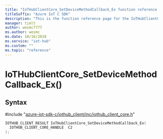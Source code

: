 ```yaml
---                             
title: "IoTHubClientCore_SetDeviceMethodCallback_Ex function reference | Microsoft Docs" 
titleSuffix: "Azure IoT C SDK"            
description: "This is the function reference page for the IoTHubClientCore_SetDeviceMethodCallback_Ex() function in the Azure IoT C SDK. This SDK is used with Azure IoT Hub and Azure IoT Hub Device Provisioning Service"            
manager: timlt                 
author: wesmc7777              
ms.author: wesmc               
ms.date: 10/16/2018                    
ms.service: "iot-hub"             
ms.custom: ""                
ms.topic: "reference"        
---                            
```


# IoTHubClientCore_SetDeviceMethodCallback_Ex()

## Syntax

\#include "[azure-iot-sdk-c/iothub_client/inc/iothub_client_core.h](../iothub-client-core-h.md)"  
```C
IOTHUB_CLIENT_RESULT IoTHubClientCore_SetDeviceMethodCallback_Ex(
  IOTHUB_CLIENT_CORE_HANDLE  C2
);
```


